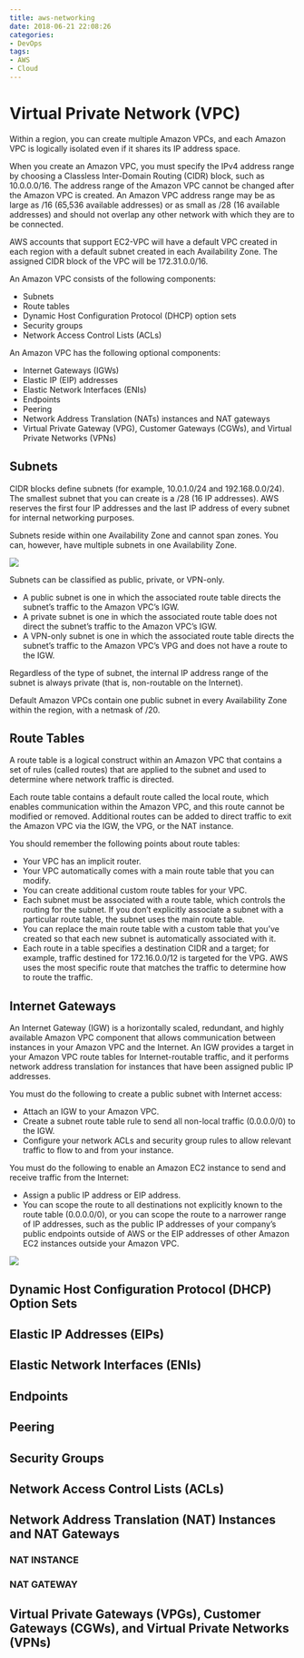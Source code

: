 ```yaml
---
title: aws-networking
date: 2018-06-21 22:08:26
categories:
- DevOps
tags:
- AWS
- Cloud
---
```

# Virtual Private Network (VPC)

Within a region, you can create multiple Amazon VPCs, and each Amazon VPC is logically isolated even if it shares its IP address space.

<!-- more -->

When you create an Amazon VPC, you must specify the IPv4 address range by choosing a Classless Inter-Domain Routing (CIDR) block, such as 10.0.0.0/16. The address range of the Amazon VPC cannot be changed after the Amazon VPC is created. An Amazon VPC address range may be as large as /16 (65,536 available addresses) or as small as /28 (16 available addresses) and should not overlap any other network with which they are to be connected.

AWS accounts that support EC2-VPC will have a default VPC created in each region with a default subnet created in each Availability Zone. The assigned CIDR block of the VPC will be 172.31.0.0/16.

An Amazon VPC consists of the following components:

* Subnets
* Route tables
* Dynamic Host Configuration Protocol (DHCP) option sets
* Security groups
* Network Access Control Lists (ACLs)

An Amazon VPC has the following optional components:

* Internet Gateways (IGWs)
* Elastic IP (EIP) addresses
* Elastic Network Interfaces (ENIs)
* Endpoints
* Peering
* Network Address Translation (NATs) instances and NAT gateways
* Virtual Private Gateway (VPG), Customer Gateways (CGWs), and Virtual Private Networks (VPNs)

## Subnets

CIDR blocks define subnets (for example, 10.0.1.0/24 and 192.168.0.0/24). The smallest subnet that you can create is a /28 (16 IP addresses). AWS reserves the first four IP addresses and the last IP address of every subnet for internal networking purposes.

Subnets reside within one Availability Zone and cannot span zones. You can, however, have multiple subnets in one Availability Zone.

![](vpc1.jpg)

Subnets can be classified as public, private, or VPN-only.

* A public subnet is one in which the associated route table directs the subnet’s traffic to the Amazon VPC’s IGW.
* A private subnet is one in which the associated route table does not direct the subnet’s traffic to the Amazon VPC’s IGW.
* A VPN-only subnet is one in which the associated route table directs the subnet’s traffic to the Amazon VPC’s VPG and does not have a route to the IGW.

Regardless of the type of subnet, the internal IP address range of the subnet is always private (that is, non-routable on the Internet).

Default Amazon VPCs contain one public subnet in every Availability Zone within the region, with a netmask of /20.

## Route Tables

A route table is a logical construct within an Amazon VPC that contains a set of rules (called routes) that are applied to the subnet and used to determine where network traffic is directed.

Each route table contains a default route called the local route, which enables communication within the Amazon VPC, and this route cannot be modified or removed. Additional routes can be added to direct traffic to exit the Amazon VPC via the IGW, the VPG, or the NAT instance.

You should remember the following points about route tables:

* Your VPC has an implicit router.
* Your VPC automatically comes with a main route table that you can modify.
* You can create additional custom route tables for your VPC.
* Each subnet must be associated with a route table, which controls the routing for the subnet. If you don’t explicitly associate a subnet with a particular route table, the subnet uses the main route table.
* You can replace the main route table with a custom table that you’ve created so that each new subnet is automatically associated with it.
* Each route in a table specifies a destination CIDR and a target; for example, traffic destined for 172.16.0.0/12 is targeted for the VPG. AWS uses the most specific route that matches the traffic to determine how to route the traffic.

## Internet Gateways

An Internet Gateway (IGW) is a horizontally scaled, redundant, and highly available Amazon VPC component that allows communication between instances in your Amazon VPC and the Internet. An IGW provides a target in your Amazon VPC route tables for Internet-routable traffic, and it performs network address translation for instances that have been assigned public IP addresses.

You must do the following to create a public subnet with Internet access:

* Attach an IGW to your Amazon VPC.
* Create a subnet route table rule to send all non-local traffic (0.0.0.0/0) to the IGW.
* Configure your network ACLs and security group rules to allow relevant traffic to flow to and from your instance.

You must do the following to enable an Amazon EC2 instance to send and receive traffic from the Internet:

* Assign a public IP address or EIP address.
* You can scope the route to all destinations not explicitly known to the route table (0.0.0.0/0), or you can scope the route to a narrower range of IP addresses, such as the public IP addresses of your company’s public endpoints outside of AWS or the EIP addresses of other Amazon EC2 instances outside your Amazon VPC.

![](vpc2.jpg)

## Dynamic Host Configuration Protocol (DHCP) Option Sets

## Elastic IP Addresses (EIPs)

## Elastic Network Interfaces (ENIs)

## Endpoints

## Peering

## Security Groups

## Network Access Control Lists (ACLs)

## Network Address Translation (NAT) Instances and NAT Gateways

### NAT INSTANCE

### NAT GATEWAY

## Virtual Private Gateways (VPGs), Customer Gateways (CGWs), and Virtual Private Networks (VPNs)
